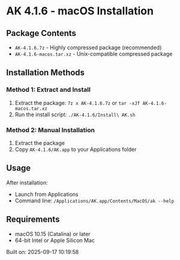 # AK 4.1.6 - macOS Installation

## Package Contents
- `AK-4.1.6.7z` - Highly compressed package (recommended)
- `AK-4.1.6-macos.tar.xz` - Unix-compatible compressed package

## Installation Methods

### Method 1: Extract and Install
1. Extract the package: `7z x AK-4.1.6.7z` or `tar -xJf AK-4.1.6-macos.tar.xz`
2. Run the install script: `./AK-4.1.6/Install\ AK.sh`

### Method 2: Manual Installation
1. Extract the package
2. Copy `AK-4.1.6/AK.app` to your Applications folder

## Usage
After installation:
- Launch from Applications
- Command line: `/Applications/AK.app/Contents/MacOS/ak --help`

## Requirements
- macOS 10.15 (Catalina) or later
- 64-bit Intel or Apple Silicon Mac

Built on: 2025-09-17 10:19:58
